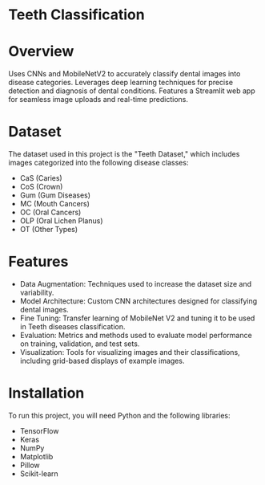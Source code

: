 # Teeth Classification
# Overview
Uses CNNs and MobileNetV2 to accurately classify dental images into disease categories.
Leverages deep learning techniques for precise detection and diagnosis of dental conditions.
Features a Streamlit web app for seamless image uploads and real-time predictions.

# Dataset
The dataset used in this project is the "Teeth Dataset," which includes images categorized into the following disease classes:

- CaS (Caries)
- CoS (Crown)
- Gum (Gum Diseases)
- MC (Mouth Cancers)
- OC (Oral Cancers)
- OLP (Oral Lichen Planus)
- OT (Other Types)

# Features
- Data Augmentation: Techniques used to increase the dataset size and variability.
- Model Architecture: Custom CNN architectures designed for classifying dental images.
- Fine Tuning: Transfer learning of MobileNet V2 and tuning it to be used in Teeth diseases classification.
- Evaluation: Metrics and methods used to evaluate model performance on training, validation, and test sets.
- Visualization: Tools for visualizing images and their classifications, including grid-based displays of example images.

# Installation
To run this project, you will need Python and the following libraries:

- TensorFlow
- Keras
- NumPy
- Matplotlib
- Pillow
- Scikit-learn
